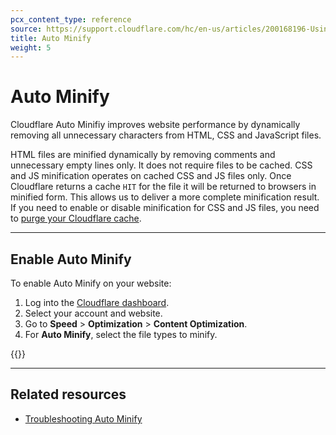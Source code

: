 ```yaml
---
pcx_content_type: reference
source: https://support.cloudflare.com/hc/en-us/articles/200168196-Using-Cloudflare-Auto-Minify
title: Auto Minify
weight: 5
---
```


# Auto Minify

Cloudflare Auto Minifiy improves website performance by dynamically removing all unnecessary characters from HTML, CSS and JavaScript files.

HTML files are minified dynamically by removing comments and unnecessary empty lines only. It does not require files to be cached. CSS and JS minification operates on cached CSS and JS files only. Once Cloudflare returns a cache `HIT` for the file it will be returned to browsers in minified form. This allows us to deliver a more complete minification result. If you need to enable or disable minification for CSS and JS files, you need to [purge your Cloudflare cache](/cache/how-to/purge-cache/).

___

## Enable Auto Minify

To enable Auto Minify on your website:

1.  Log into the [Cloudflare dashboard](https://dash.cloudflare.com/login).
2.  Select your account and website.
3.  Go to **Speed** > **Optimization** > **Content Optimization**.
4.  For **Auto Minify**, select the file types to minify.

{{<render file="_configuration-rule-promotion.md" productFolder="rules">}}

___

## Related resources

-   [Troubleshooting Auto Minify](/speed/optimization/content/troubleshooting/auto-minify-not-working/)
